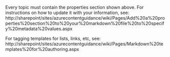 <properties linkid="dev-nodejs-how-to-blob-storage" urlDisplayName="Blob Service" pageTitle="How to use blob storage (Node.js) - Windows Azure feature guide" metaKeywords="Get started Azure blob, Azure unstructured data" metaDescription="Get started using the Windows Azure blob storage service to upload, download, list, and delete blob content." metaCanonical="" umbracoNaviHide="0" disqusComments="1" writer="larryfr" editor="mollybos" manager="paulettm" /> 

Every topic must contain the properties section shown above. For instructions on how to update it with your information, see:
http://sharepoint/sites/azurecontentguidance/wiki/Pages/Add%20a%20properties%20section%20to%20your%20markdown%20file%20to%20specify%20metadata%20values.aspx


For tagging templates for lists, links, etc, see:
http://sharepoint/sites/azurecontentguidance/wiki/Pages/Markdown%20templates%20for%20authoring.aspx
